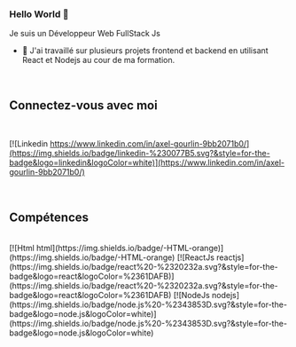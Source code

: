 ### Hello World 👋 
Je suis un Développeur Web FullStack Js
- 🔭 J'ai travaillé sur plusieurs projets frontend et backend en utilisant React et Nodejs au cour de ma formation.

<br>

## Connectez-vous avec moi

<br>

[![Linkedin https://www.linkedin.com/in/axel-gourlin-9bb2071b0/](https://img.shields.io/badge/linkedin-%230077B5.svg?&style=for-the-badge&logo=linkedin&logoColor=white)](https://www.linkedin.com/in/axel-gourlin-9bb2071b0/)

<br> 

## Compétences

<br>
[![Html html](https://img.shields.io/badge/-HTML-orange)](https://img.shields.io/badge/-HTML-orange)
[![ReactJs reactjs](https://img.shields.io/badge/react%20-%2320232a.svg?&style=for-the-badge&logo=react&logoColor=%2361DAFB)](https://img.shields.io/badge/react%20-%2320232a.svg?&style=for-the-badge&logo=react&logoColor=%2361DAFB)
[![NodeJs nodejs](https://img.shields.io/badge/node.js%20-%2343853D.svg?&style=for-the-badge&logo=node.js&logoColor=white)](https://img.shields.io/badge/node.js%20-%2343853D.svg?&style=for-the-badge&logo=node.js&logoColor=white)


<br>

